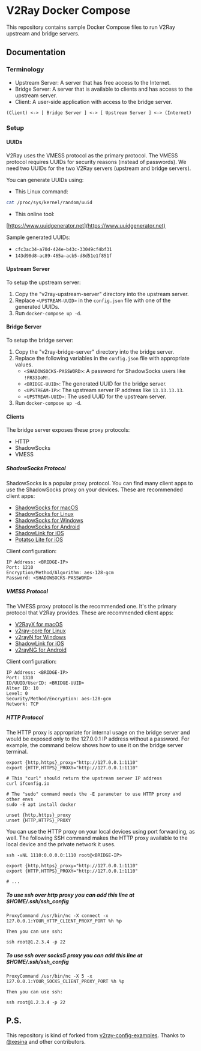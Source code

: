 # V2Ray Docker Compose

This repository contains sample Docker Compose files to run V2Ray upstream and bridge servers.

## Documentation

### Terminology

* Upstream Server: A server that has free access to the Internet.
* Bridge Server: A server that is available to clients and has access to the upstream server.
* Client: A user-side application with access to the bridge server.

```
(Client) <-> [ Bridge Server ] <-> [ Upstream Server ] <-> (Internet)
```

### Setup

#### UUIDs

V2Ray uses the VMESS protocol as the primary protocol.
The VMESS protocol requires UUIDs for security reasons (instead of passwords).
We need two UUIDs for the two V2Ray servers (upstream and bridge servers).

You can generate UUIDs using:

* This Linux command:

```bash
cat /proc/sys/kernel/random/uuid
```

* This online tool:

[https://www.uuidgenerator.net](https://www.uuidgenerator.net)

Sample generated UUIDs:
* `cfc3ac34-a70d-424e-b43c-33049cf4bf31`
* `143d98d8-ac89-465a-acb5-d8d51e1f851f`

#### Upstream Server

To setup the upstream server:
1. Copy the "v2ray-upstream-server" directory into the upstream server.
2. Replace `<UPSTREAM-UUID>` in the `config.json` file with one of the generated UUIDs.
3. Run `docker-compose up -d`.

#### Bridge Server

To setup the bridge server:
1. Copy the "v2ray-bridge-server" directory into the bridge server.
2. Replace the following variables in the `config.json` file with appropriate values.
    * `<SHADOWSOCKS-PASSWORD>`: A password for ShadowSocks users like `!FR33DoM!`.
    * `<BRIDGE-UUID>`: The generated UUID for the bridge server.
    * `<UPSTREAM-IP>`: The upstream server IP address like `13.13.13.13`.
    * `<UPSTREAM-UUID>`: The used UUID for the upstream server.
3. Run `docker-compose up -d`. 

#### Clients

The bridge server exposes these proxy protocols:
* HTTP
* ShadowSocks
* VMESS

##### ShadowSocks Protocol

ShadowSocks is a popular proxy protocol.
You can find many client apps to use the ShadowSocks proxy on your devices.
These are recommended client apps:
* [ShadowSocks for macOS](https://github.com/shadowsocks/ShadowsocksX-NG/releases)
* [ShadowSocks for Linux](https://github.com/shadowsocks/shadowsocks-libev)
* [ShadowSocks for Windows](https://github.com/shadowsocks/shadowsocks-windows/releases)
* [ShadowSocks for Android](https://github.com/shadowsocks/shadowsocks-android/releases)
* [ShadowLink for iOS](https://apps.apple.com/us/app/shadowlink-shadowsocks-vpn/id1439686518)
* [Potatso Lite for iOS](https://apps.apple.com/us/app/potatso-lite/id1239860606)

Client configuration:
```
IP Address: <BRIDGE-IP>
Port: 1210
Encryption/Method/Algorithm: aes-128-gcm
Password: <SHADOWSOCKS-PASSWORD>
```

##### VMESS Protocol

The VMESS proxy protocol is the recommended one.
It's the primary protocol that V2Ray provides.
These are recommended client apps:
* [V2RayX for macOS](https://github.com/Cenmrev/V2RayX/releases)
* [v2ray-core for Linux](https://github.com/v2ray/v2ray-core)
* [v2rayN for Windows](https://github.com/2dust/v2rayN/releases)
* [ShadowLink for iOS](https://apps.apple.com/us/app/shadowlink-shadowsocks-vpn/id1439686518)
* [v2rayNG for Android](https://github.com/2dust/v2rayNG)

Client configuration:
```
IP Address: <BRIDGE-IP>
Port: 1310
ID/UUID/UserID: <BRIDGE-UUID>
Alter ID: 10
Level: 0
Security/Method/Encryption: aes-128-gcm
Network: TCP
```

##### HTTP Protocol

The HTTP proxy is appropriate for internal usage on the bridge server and would be exposed only to the 127.0.0.1 IP address without a password.
For example, the command below shows how to use it on the bridge server terminal.

```shell
export {http,https}_proxy="http://127.0.0.1:1110"
export {HTTP,HTTPS}_PROXY="http://127.0.0.1:1110"

# This "curl" should return the upstream server IP address
curl ifconfig.io

# The "sudo" command needs the -E parameter to use HTTP proxy and other envs
sudo -E apt install docker

unset {http,https}_proxy
unset {HTTP,HTTPS}_PROXY
```

You can use the HTTP proxy on your local devices using port forwarding, as well.
The following SSH command makes the HTTP proxy available to the local device and the private network it uses.

```shell
ssh -vNL 1110:0.0.0.0:1110 root@<BRIDGE-IP>

export {http,https}_proxy="http://127.0.0.1:1110"
export {HTTP,HTTPS}_PROXY="http://127.0.0.1:1110"

# ...
```



##### To use ssh over http proxy you can add this line at $HOME/.ssh/ssh_config
```
ProxyCommand /usr/bin/nc -X connect -x 127.0.0.1:YOUR_HTTP_CLIENT_PROXY_PORT %h %p

Then you can use ssh:

ssh root@1.2.3.4 -p 22
```

##### To use ssh over socks5 proxy you can add this line at $HOME/.ssh/ssh_config
```
ProxyCommand /usr/bin/nc -X 5 -x 127.0.0.1:YOUR_SOCKS_CLIENT_PROXY_PORT %h %p

Then you can use ssh:

ssh root@1.2.3.4 -p 22
```

## P.S.

This repository is kind of forked from [v2ray-config-examples](https://github.com/xesina/v2ray-config-examples).
Thanks to [@xesina](https://github.com/xesina) and other contributors.
